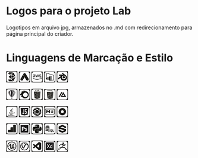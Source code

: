 # Logos para o projeto Lab

Logotipos em arquivo jpg, armazenados no .md com redirecionamento para página principal do criador.

# Linguagens de Marcação e Estilo



<code>[![3ds logo.jpg](https://github.com/marcelobello01/logo-jpg/blob/main/3ds%20logo.jpg)](https://github.com/marcelobello01)</code>
<code>[![autodesk logo.jpg](https://github.com/marcelobello01/logo-jpg/blob/main/autodesk%20logo.jpg)](https://github.com/marcelobello01)</code>
<code>[![aws logo.jpg](https://github.com/marcelobello01/logo-jpg/blob/main/aws%20logo.jpg)](https://github.com/marcelobello01)</code>
<code>[![bi logo.jpg](https://github.com/marcelobello01/logo-jpg/blob/main/bi%20logo.jpg)](https://github.com/marcelobello01)</code>
<code>[![blender logo.jpg](https://github.com/marcelobello01/logo-jpg/blob/main/blender%20logo.jpg)](https://github.com/marcelobello01)</code>

<code>[![corel logo.jpg](https://github.com/marcelobello01/logo-jpg/blob/main/corel%20logo.jpg)](https://github.com/marcelobello01)</code>
<code>[![corona logo.jpg](https://github.com/marcelobello01/logo-jpg/blob/main/corona%20logo.jpg)](https://github.com/marcelobello01)</code>
<code>[![css logo.jpg](https://github.com/marcelobello01/logo-jpg/blob/main/css%20logo.jpg)](https://github.com/marcelobello01)</code>
<code>[![html logo.jpg](https://github.com/marcelobello01/logo-jpg/blob/main/html%20logo.jpg)](https://github.com/marcelobello01)</code>
<code>[![ia logo.jpg](https://github.com/marcelobello01/logo-jpg/blob/main/ia%20logo.jpg)](https://github.com/marcelobello01)</code>

<code>[![java logo.jpg](https://github.com/marcelobello01/logo-jpg/blob/main/java%20logo.jpg)](https://github.com/marcelobello01)</code>
<code>[![javascript logo.jpg](https://github.com/marcelobello01/logo-jpg/blob/main/javascript%20logo.jpg)](https://github.com/marcelobello01)</code>
<code>[![keyshot logo.jpg](https://github.com/marcelobello01/logo-jpg/blob/main/keyshot%20logo.jpg)](https://github.com/marcelobello01)</code>
<code>[![markdown logo.jpg](https://github.com/marcelobello01/logo-jpg/blob/main/markdown%20logo.jpg)](https://github.com/marcelobello01)</code>
<code>[![outsystem logo.jpg](https://github.com/marcelobello01/logo-jpg/blob/main/outsystem%20logo.jpg)](https://github.com/marcelobello01)</code>

<code>[![pbi logo.jpg](https://github.com/marcelobello01/logo-jpg/blob/main/pbi%20logo.jpg)](https://github.com/marcelobello01)</code>
<code>[![photoshop logo.jpg](https://github.com/marcelobello01/logo-jpg/blob/main/photoshop%20logo.jpg)](https://github.com/marcelobello01)</code>
<code>[![python logo.jpg](https://github.com/marcelobello01/logo-jpg/blob/main/python%20logo.jpg)](https://github.com/marcelobello01)</code>
<code>[![sql logo.jpg](https://github.com/marcelobello01/logo-jpg/blob/main/sql%20logo.jpg)](https://github.com/marcelobello01)</code>
<code>[![substance logo.jpg](https://github.com/marcelobello01/logo-jpg/blob/main/substance%20logo.jpg)](https://github.com/marcelobello01)</code>

<code>[![unreal logo.jpg](https://github.com/marcelobello01/logo-jpg/blob/main/unreal%20logo.jpg)](https://github.com/marcelobello01)</code>
<code>[![vray logo.jpg](https://github.com/marcelobello01/logo-jpg/blob/main/vray%20logo.jpg)](https://github.com/marcelobello01)</code>
<code>[![vscode logo.jpg](https://github.com/marcelobello01/logo-jpg/blob/main/vscode%20logo.jpg)](https://github.com/marcelobello01)</code>
<code>[![xd logo.jpg](https://github.com/marcelobello01/logo-jpg/blob/main/xd%20logo.jpg)](https://github.com/marcelobello01)</code>
<code>[![zbrush logo.jpg](https://github.com/marcelobello01/logo-jpg/blob/main/zbrush%20logo.jpg)](https://github.com/marcelobello01)</code>
